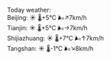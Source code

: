 Today weather:  
Beijing: ☀️   🌡️+5°C 🌬️↗7km/h  
Tianjin: ☀️   🌡️+5°C 🌬️→7km/h  
Shijiazhuang: ☀️   🌡️+7°C 🌬️↑7km/h  
Tangshan: ☀️   🌡️-1°C 🌬️↘8km/h  
